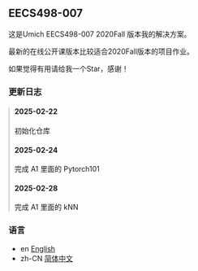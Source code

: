 ## EECS498-007
这是Umich EECS498-007 2020Fall 版本我的解决方案。

最新的在线公开课版本比较适合2020Fall版本的项目作业。

如果觉得有用请给我一个Star，感谢！

### 更新日志
<div style="border-left: 2px solid #ccc; padding-left: 10px;">
  <h4>2025-02-22</h4>
  <p>初始化仓库</p>
  
  <h4>2025-02-24</h4>
  <p>完成 A1 里面的 Pytorch101</p>

  <h4>2025-02-28</h4>
  <p>完成 A1 里面的 kNN</p>
</div>

### 语言
- en [English](..\README.md)
- zh-CN [简体中文](readme/readme_cn.md)